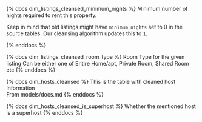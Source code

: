 {% docs dim_listings_cleansed_minimum_nights %}
Minimum number of nights required to rent this property.

Keep in mind that old listings might have `minimum_nights` set
to 0 in the source tables. Our cleansing algorithm updates this to `1`.

{% enddocs %}

{% docs dim_listings_cleansed_room_type %}
Room Type for the given listing
Can be either one of Entire Home/apt, Private Room, Shared Room etc
{% enddocs %}

{% docs dim_hosts_cleansed %}
This is the table with cleaned host information  
From models/docs.md
{% enddocs %}

{% docs dim_hosts_cleansed_is_superhost %}
Whether the mentioned host is a superhost
{% enddocs %}
